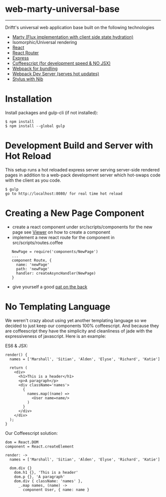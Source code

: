 # web-marty-universal-base
****************************************

Driftt's universal web application base built on the following technologies

- [Marty (Flux implementation with client side state hydration)]()
- Isomorphic/Universal rendering
- [React](http://facebook.github.io/react/)
- [React Router](https://github.com/rackt/react-router)
- [Express](http://expressjs.com/)
- [Coffeescript (for development speed & NO JSX)](http://coffeescript.org/)
- [Webpack for bundling](http://webpack.github.io/)
- [Webpack Dev Server (serves hot updates)](http://webpack.github.io/docs/webpack-dev-server.html)
- [Stylus with Nib](https://learnboost.github.io/stylus/)


Installation
============

Install packages and gulp-cli (if not installed):

    $ npm install
    $ npm install --global gulp


Development Build and Server with Hot Reload
============

This setup runs a hot reloaded express server serving server-side rendered pages in addition to a web-pack development server which hot-swaps code with the client as you code.

    $ gulp
    go to http://localhost:8080/ for real time hot reload


Creating a New Page Component
============

 * create a react component under src/scripts/components for the new page see [Viewer](https://github.com/Driftt/web-marty-universal-base/blob/master/src/scripts/components/Viewer.coffee) on how to create a component
 * implement a new react route for the component in src/scripts/routes.coffee

 ```
    NewPage = require('components/NewPage')
    ...
    component Route, {
      name: 'newPage'
      path: 'newPage'
      handler: createAsyncHandler(NewPage)
    }
```

 * give yourself a good [pat on the back](http://idioms.thefreedictionary.com/pat+on+the+back)


No Templating Language
=====================

We weren't crazy about using yet another templating language so we decided to just keep our components 100% coffeescript. And because they are coffeescript they have the simplicity and cleanliness of jade with the expressiveness of javascript. Here is an example:

ES6 & JSX:

```
render() {
  names = ['Marshall', 'Sitian', 'Alden', 'Elyse', 'Richard', 'Katie']

  return (
    <div>
      <h1>This is a header</h1>
      <p>A paragraph</p>
      <div className='names'>
        {
          names.map((name) =>
            <User name=name/>
          )
        }
      </div>
    </div>
  );
}
```

Our Coffeescript solution:

```
dom = React.DOM
component = React.createElement

render: ->
  names = ['Marshall', 'Sitian', 'Alden', 'Elyse', 'Richard', 'Katie']

  dom.div {}
    dom.h1 {}, 'This is a header'
    dom.p {}, 'A paragraph'
    dom.div { className: 'names' },
      _.map names, (name) ->
        component User, { name: name }
```
